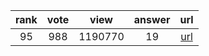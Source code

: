 
| rank | vote | view | answer | url |
|:-:|:-:|:-:|:-:|:-:|
|95|988|1190770|19| [url](http://stackoverflow.com/questions/9942594/unicodeencodeerror-ascii-codec-cant-encode-character-u-xa0-in-position-20) |
